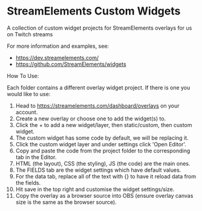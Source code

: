 # StreamElements Custom Widgets

A collection of custom widget projects for StreamElements overlays for us on Twitch streams

For more information and examples, see:
- https://dev.streamelements.com/
- https://github.com/StreamElements/widgets

How To Use:

Each folder contains a different overlay widget project. If there is one you would like to use:

1. Head to https://streamelements.com/dashboard/overlays on your account.
2. Create a new overlay or choose one to add the widget(s) to.
3. Click the + to add a new widget/layer, then static/custom, then custom widget.
4. The custom widget has some code by default, we will be replacing it.
5. Click the custom widget layer and under settings click 'Open Editor'.
6. Copy and paste the code from the project folder to the corresponding tab in the Editor.
7. HTML (the layout), CSS (the styling), JS (the code) are the main ones.
8. The FIELDS tab are the widget settings which have default values.
9. For the data tab, replace all of the text with {} to have it reload data from the fields.
10. Hit save in the top right and customise the widget settings/size.
11. Copy the overlay as a browser source into OBS (ensure overlay canvas size is the same as the browser source).
